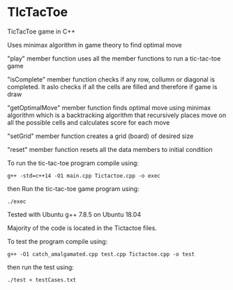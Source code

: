 # TIcTacToe

TicTacToe game in C++

Uses minimax algorithm in game theory to find optimal move

"play" member function uses all the member functions to run a tic-tac-toe game

"isComplete" member function checks if any row, collumn or diagonal is completed. It aslo checks if all the cells are filled and therefore if game is draw

"getOptimalMove" member function finds optimal move using minimax algorithm which is a backtracking algorithm that recursively places move on all the possible cells and calculates score for each move

"setGrid" member function creates a grid (board) of desired size

"reset" member function resets all the data members to initial condition


To run the tic-tac-toe program compile using:

	g++ -std=c++14 -O1 main.cpp Tictactoe.cpp -o exec

then Run the tic-tac-toe game program using:

	./exec

Tested with Ubuntu g++ 7.8.5 on Ubuntu 18.04

Majority of the code is located in the Tictactoe files.




To test the program compile using:

	g++ -O1 catch_amalgamated.cpp test.cpp Tictactoe.cpp -o test

then run the test using:

	./test < testCases.txt



